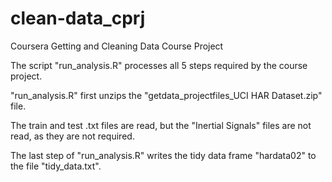 # clean-data_cprj
Coursera Getting and Cleaning Data Course Project

The script "run_analysis.R" processes all 5 steps required by the course project.

"run_analysis.R" first unzips the "getdata_projectfiles_UCI HAR Dataset.zip" file.

The train and test .txt files are read, but the "Inertial Signals" files are not read, as they are not required.

The last step of "run_analysis.R" writes the tidy data frame "hardata02" to the file "tidy_data.txt".
